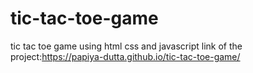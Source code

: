 # tic-tac-toe-game
tic tac toe game using html css and javascript
link of the project:https://papiya-dutta.github.io/tic-tac-toe-game/
